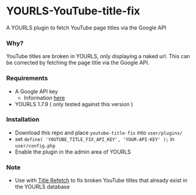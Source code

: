 # YOURLS-YouTube-title-fix
A YOURLS plugin to fetch YouTube page titles via the Google API

### Why?
YouTube titles are broken in YOURLS, only displaying a naked url. This can be corrected by fetching the page title via the Google API.
### Requirements
- A Google API key
    - Information [here](https://developers.google.com/youtube/v3/getting-started)
- YOURLS 1.7.9 ( only tested against this version )

### Installation
- Download this repo and place `youtube-title-fix` into `user/plugins/`
- set `define( 'YOUTUBE_TITLE_FIX_API_KEY', 'YOUR-API-KEY' );` in `user/config.php`
- Enable the plugin in the admin area of YOURLS

### Note
- Use with [Title Refetch](https://github.com/joshp23/YOURLS-title-refetch) to fix broken YouTube titles that already exist in the YOURLS database
